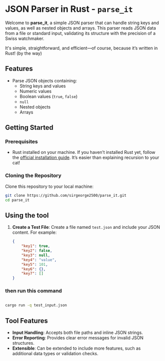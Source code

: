 # JSON Parser in Rust - `parse_it`

Welcome to **parse_it**, a simple JSON parser that can handle string keys and values, as well as nested objects and arrays. This parser reads JSON data from a file or standard input, validating its structure with the precision of a Swiss watchmaker. 

It's simple, straightforward, and efficient—of course, because it’s written in Rust! (by the way)

## Features

- Parse JSON objects containing:
  - String keys and values
  - Numeric values
  - Boolean values (`true`, `false`)
  - `null`
  - Nested objects
  - Arrays

## Getting Started

### Prerequisites

- Rust installed on your machine. If you haven’t installed Rust yet, follow the [official installation guide](https://www.rust-lang.org/tools/install). It’s easier than explaining recursion to your cat!

### Cloning the Repository

Clone this repository to your local machine:

```bash
git clone https://github.com/sirgeorge2500/parse_it.git
cd parse_it
```

## Using the tool

1. **Create a Test File**: Create a file named `test.json` and include your JSON content. For example:

    ```json
    {
        "key1": true,
        "key2": false,
        "key3": null,
        "key4": "value",
        "key5": 101,
        "key6": {},
        "key7": []
    }
    ```

### then run this command 
```bash 

cargo run -q test_input.json

```

## Tool Features

- **Input Handling**: Accepts both file paths and inline JSON strings.
- **Error Reporting**: Provides clear error messages for invalid JSON structures.
- **Extensible**: Can be extended to include more features, such as additional data types or validation checks.

```
```
